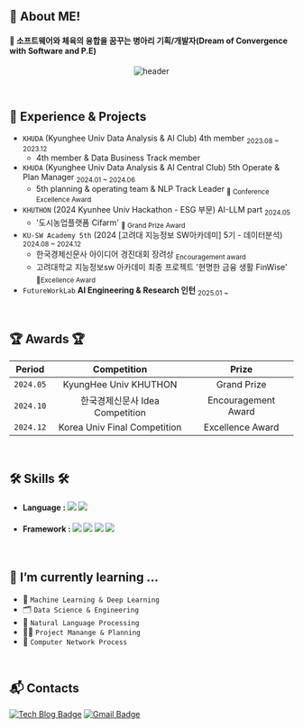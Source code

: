 ## 👋 About ME! 
#### 🚀 소프트웨어와 체육의 융합을 꿈꾸는 병아리 기획/개발자(Dream of Convergence with Software and P.E)

<p align="center">
  <img src="https://capsule-render.vercel.app/api?type=rounded&color=timeGradient&text=Welcome%20to%20Joon's%20GitHub%20👋&animation=twinkling&fontSize=48&fontAlignY=50&fontAlign=50&height=80" alt="header"> </p>
<br>

## 🔅 Experience & Projects
- `KHUDA` (Kyunghee Univ Data Analysis & AI Club) 4th member <sub>2023.08 ~ 2023.12</sub>
  - 4th member & Data Business Track member
- `KHUDA` (Kyunghee Univ Data Analysis & AI Central Club) 5th Operate & Plan Manager <sub>2024.01 ~ 2024.06</sub>
  - 5th planning & operating team & NLP Track Leader <sub> 🥉 Conference Excellence Award </sub>
- `KHUTHON` (2024 Kyunhee Univ Hackathon - ESG 부문) AI-LLM part <sub>2024.05</sub>
  - '도시농업플랫폼 Cifarm' <sub> 🥈 Grand Prize Award </sub>
- `KU-SW Academy 5th` (2024 [고려대 지능정보 SW아카데미] 5기 - 데이터분석) <sub>2024.08 ~ 2024.12</sub>
  - 한국경제신문사 아이디어 경진대회 장려상 <sub> Encouragement award </sub>
  - 고려대학교 지능정보sw 아카데미 최종 프로젝트 '현명한 금융 생활 FinWise' <sub> 🥉Excellence Award </sub>
- `FutureWorkLab` **AI Engineering & Research 인턴** <sub>2025.01 ~ </sub>
<br>

## 🏆 Awards 🏆

| Period | Competition | Prize |
|-------|:--------:|:---------:|
| `2024.05` | KyungHee Univ KHUTHON | Grand Prize  |
| `2024.10` | 한국경제신문사 Idea Competition | Encouragement Award |
| `2024.12` | Korea Univ Final Competition | Excellence Award  |
<br>

## 🛠️ Skills 🛠️

- #### Language : <img src="https://img.shields.io/badge/Python-3776AB?style=for-the-badge&logo=Python&logoColor=white"> <img src="https://img.shields.io/badge/R-00599C?style=for-the-badge&logo=R&logoColor=white"> 

- #### Framework : <img src="https://img.shields.io/badge/Langchain-E34F26?style=for-the-badge&logo=Langchain&logoColor=white"> <img src="https://img.shields.io/badge/Langgraph-1572B6?style=for-the-badge&logo=LangGraph&logoColor=white"> <img src="https://img.shields.io/badge/TensorFlow-FF6F00?style=for-the-badge&logo=TensorFlow&logoColor=white"> <img src="https://img.shields.io/badge/fastapi-D00000?style=for-the-badge&logo=fastapi&logoColor=white"> 

<br> 

## 🌱 I’m currently learning ... 
- 🤖 `Machine Learning & Deep Learning` <br>
- 🗂️ `Data Science & Engineering` <br>
- 🔡 `Natural Language Processing` <br>
- ✍🏻 `Project Manange & Planning` <br>
- 🛜 `Computer Network Process` <br>
<br>

<!-- ## 📭 Github & Blog
[![leejoon2067's GitHub stats](https://github-readme-stats.vercel.app/api?username=leejoon2067)](https://github.com/anuraghazra/github-readme-stats)
</p>
<br>-->

## :mailbox_with_mail: Contacts
[![Tech Blog Badge](http://img.shields.io/badge/-Tech%20blog-black?style=flat-square&logo=github&link=https://jhklee-coder.tistory.com)](https://jhklee-coder.tistory.com/)
[![Gmail Badge](https://img.shields.io/badge/Gmail-d14836?style=flat-square&logo=Gmail&logoColor=white&link=mailto:leejoon2067@khu.ac.kr)](mailto:leejoon2067@khu.ac.kr/)

<!--
- 🔭 I’m currently working on ...
- 🌱 I’m currently learning ...
- 👯 I’m looking to collaborate on ...
- 🤔 I’m looking for help with ...
- 💬 Ask me about ...
- 📫 How to reach me: ...
- 😄 Pronouns: ...
- ⚡ Fun fact: ...
-->
